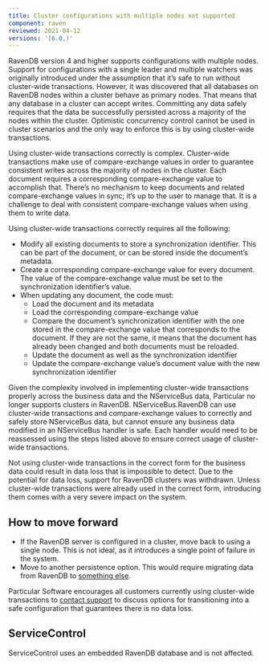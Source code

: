 ```yaml
---
title: Cluster configurations with multiple nodes not supported
component: raven
reviewed: 2021-04-12
versions: '[6.0,)'
---
```


RavenDB version 4 and higher supports configurations with multiple nodes. Support for configurations with a single leader and multiple watchers was originally introduced under the assumption that it’s safe to run without cluster-wide transactions. However, it was discovered that all databases on RavenDB nodes within a cluster behave as primary nodes. That means that any database in a cluster can accept writes. Committing any data safely requires that the data be successfully persisted across a majority of the nodes within the cluster. Optimistic concurrency control cannot be used in cluster scenarios and the only way to enforce this is by using cluster-wide transactions.

Using cluster-wide transactions correctly is complex. Cluster-wide transactions make use of compare-exchange values in order to guarantee consistent writes across the majority of nodes in the cluster. Each document requires a corresponding compare-exchange value to accomplish that. There’s no mechanism to keep documents and related compare-exchange values in sync; it’s up to the user to manage that. It is a challenge to deal with consistent compare-exchange values when using them to write data.

Using cluster-wide transactions correctly requires all the following:
- Modify all existing documents to store a synchronization identifier. This can be part of the document, or can be stored inside the document’s metadata.
- Create a corresponding compare-exchange value for every document. The value of the compare-exchange value must be set to the synchronization identifier’s value.
- When updating any document, the code must:
  - Load the document and its metadata
  - Load the corresponding compare-exchange value
  - Compare the document’s synchronization identifier with the one stored in the compare-exchange value that corresponds to the document. If they are not the same, it means that the document has already been changed and both documents must be reloaded.
  - Update the document as well as the synchronization identifier
  - Update the compare-exchange value’s document value with the new synchronization identifier

Given the complexity involved in implementing cluster-wide transactions properly across the business data and the NServiceBus data, Particular no longer supports clusters in RavenDB. NServiceBus.RavenDB can use cluster-wide transactions and compare-exchange values to correctly and safely store NServiceBus data, but cannot ensure any business data modified in an NServiceBus handler is safe. Each handler would need to be reassessed using the steps listed above to ensure correct usage of cluster-wide transactions.

Not using cluster-wide transactions in the correct form for the business data could result in data loss that is impossible to detect. Due to the potential for data loss, support for RavenDB clusters was withdrawn. Unless cluster-wide transactions were already used in the correct form, introducing them comes with a very severe impact on the system.

## How to move forward

- If the RavenDB server is configured in a cluster, move back to using a single node. This is not ideal, as it introduces a single point of failure in the system.
- Move to another persistence option. This would require migrating data from RavenDB to [something else](/persistence).

Particular Software encourages all customers currently using cluster-wide transactions to [contact support](https://particular.net/support) to discuss options for transitioning into a safe configuration that guarantees there is no data loss.

## ServiceControl

ServiceControl uses an embedded RavenDB database and is not affected.
